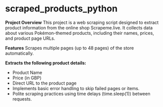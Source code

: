 # scraped_products_python

**Project Overview**
This project is a web scraping script designed to extract product information from the online shop Scrapeme.live. It collects data about various Pokémon-themed products, including their names, prices, and product page URLs.

**Features**
Scrapes multiple pages (up to 48 pages) of the store automatically.

**Extracts the following product details:**
- Product Name
- Price (in GBP)
- Direct URL to the product page
- Implements basic error handling to skip failed pages or items.
- Polite scraping practices using time delays (time.sleep(1)) between requests.

